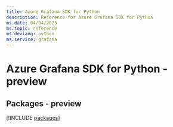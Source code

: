 ```yaml
---
title: Azure Grafana SDK for Python
description: Reference for Azure Grafana SDK for Python
ms.date: 04/04/2025
ms.topic: reference
ms.devlang: python
ms.service: grafana
---
```

# Azure Grafana SDK for Python - preview
## Packages - preview
[!INCLUDE [packages](grafana-index.md)]
